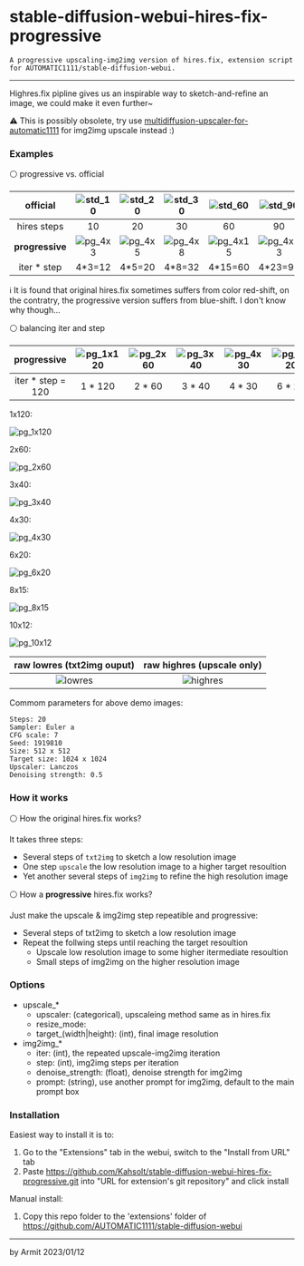 # stable-diffusion-webui-hires-fix-progressive

    A progressive upscaling-img2img version of hires.fix, extension script for AUTOMATIC1111/stable-diffusion-webui.

----

Highres.fix pipline gives us an inspirable way to sketch-and-refine an image, we could make it even further~

⚠ This is possibly obsolete, try use [multidiffusion-upscaler-for-automatic1111](https://github.com/pkuliyi2015/multidiffusion-upscaler-for-automatic1111) for img2img upscale instead :)


### Examples

⚪ progressive vs. official

| official | ![std_10](img/std_10.png) | ![std_20](img/std_20.png) | ![std_30](img/std_30.png) | ![std_60](img/std_60.png) | ![std_90](img/std_90.png) | ![std_120](img/std_120.png) |
| :-: | :-: | :-: | :-: | :-: | :-: | :-: |
| hires steps | 10 | 20 | 30 | 60 | 90 | 120 |
| **progressive** | ![pg_4x3](img/pg_4x3.png) | ![pg_4x5](img/pg_4x5.png) | ![pg_4x8](img/pg_4x8.png) | ![pg_4x15](img/pg_4x15.png) | ![pg_4x23](img/pg_4x23.png) | ![pg_4x30](img/pg_4x30.png) |
| iter \* step | 4\*3=12 | 4\*5=20 | 4\*8=32 | 4\*15=60 | 4\*23=92 | 4\*30=120 |

ℹ It is found that original hires.fix sometimes suffers from color red-shift, on the contratry, the progressive version suffers from blue-shift. I don't know why though...

⚪ balancing iter and step

| progressive | ![pg_1x120](img/pg_1x120.png) | ![pg_2x60](img/pg_2x60.png) | ![pg_3x40](img/pg_3x40.png) | ![pg_4x30](img/pg_4x30.png) | ![pg_6x20](img/pg_6x20.png) | ![pg_8x15](img/pg_8x15.png) | ![pg_10x12](img/pg_10x12.png) |
| :-: | :-: | :-: | :-: | :-: | :-: | :-: | :-: |
| iter \* step = 120 | 1 \* 120 | 2 \* 60 | 3 \* 40 | 4 \* 30 | 6 \* 20 | 8 \* 15 | 10 \* 12 |

1x120:

![pg_1x120](img/pg_1x120.png)

2x60:

![pg_2x60](img/pg_2x60.png)

3x40:

![pg_3x40](img/pg_3x40.png)

4x30:

![pg_4x30](img/pg_4x30.png)

6x20:

![pg_6x20](img/pg_6x20.png)

8x15:

![pg_8x15](img/pg_8x15.png)

10x12:

![pg_10x12](img/pg_10x12.png)

| raw lowres (txt2img ouput) | raw highres (upscale only) |
| :-: | :-: |
| ![lowres](img/lowres.png) | ![highres](img/highres.png) |

Commom parameters for above demo images:

```text
Steps: 20
Sampler: Euler a
CFG scale: 7
Seed: 1919810                 
Size: 512 x 512
Target size: 1024 x 1024
Upscaler: Lanczos
Denoising strength: 0.5
```


### How it works

⚪ How the original hires.fix works?

It takes three steps:

- Several steps of `txt2img` to sketch a low resolution image
- One step `upscale` the low resolution image to a higher target resoultion
- Yet another several steps of `img2img` to refine the high resolution image

⚪ How a **progressive** hires.fix works?

Just make the upscale & img2img step repeatible and progressive:

- Several steps of txt2img to sketch a low resolution image
- Repeat the follwing steps until reaching the target resoultion
  - Upscale low resolution image to some higher itermediate resoultion
  - Small steps of img2img on the higher resolution image


### Options

- upscale_*
  - upscaler: (categorical), upscaleing method same as in hires.fix
  - resize_mode:
  - target_(width|height): (int), final image resolution
- img2img_*
  - iter: (int), the repeated upscale-img2img iteration
  - step: (int), img2img steps per iteration
  - denoise_strength: (float), denoise strength for img2img
  - prompt: (string), use another prompt for img2img, default to the main prompt box


### Installation

Easiest way to install it is to:
1. Go to the "Extensions" tab in the webui, switch to the "Install from URL" tab
2. Paste https://github.com/Kahsolt/stable-diffusion-webui-hires-fix-progressive.git into "URL for extension's git repository" and click install

Manual install:
1. Copy this repo folder to the 'extensions' folder of https://github.com/AUTOMATIC1111/stable-diffusion-webui

----

by Armit
2023/01/12 
